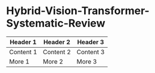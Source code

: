 # Hybrid-Vision-Transformer-Systematic-Review


| Header 1 | Header 2 | Header 3 |
| -------- | -------- | -------- |
| Content 1 | Content 2 | Content 3 |
| More 1    | More 2    | More 3    |

